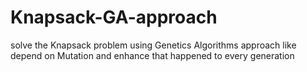 # Knapsack-GA-approach
solve the Knapsack problem using Genetics Algorithms approach like depend on  Mutation  and enhance that happened to every generation
